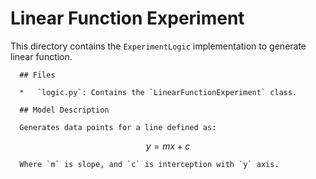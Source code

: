 # Linear Function Experiment

This directory contains the `ExperimentLogic` implementation to generate linear function.

      ## Files

      *   `logic.py`: Contains the `LinearFunctionExperiment` class.

      ## Model Description

      Generates data points for a line defined as:


$$y = mx + c$$


      Where `m` is slope, and `c` is interception with `y` axis.


